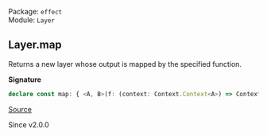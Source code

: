 Package: `effect`<br />
Module: `Layer`<br />

## Layer.map

Returns a new layer whose output is mapped by the specified function.

**Signature**

```ts
declare const map: { <A, B>(f: (context: Context.Context<A>) => Context.Context<B>): <E, R>(self: Layer<A, E, R>) => Layer<B, E, R>; <A, E, R, B>(self: Layer<A, E, R>, f: (context: Context.Context<A>) => Context.Context<B>): Layer<B, E, R>; }
```

[Source](https://github.com/Effect-TS/effect/tree/main/packages/effect/src/Layer.ts#L413)

Since v2.0.0